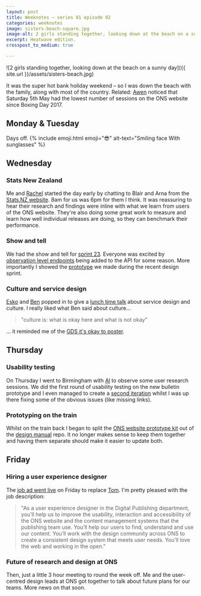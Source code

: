 ```yaml
---
layout: post
title: Weeknotes – series 01 episode 02
categories: weeknotes
image: sisters-beach-square.jpg
image-alt: 2 girls standing together, looking down at the beach on a sunny day
excerpt: Heatwave edition.
crosspost_to_medium: true

---
```


![2 girls standing together, looking down at the beach on a sunny day]({{ site.url }}/assets/sisters-beach.jpg)

<p class="lede">It was the super hot bank holiday weekend – so I was down the beach with the family, along with most of the country. Related: <a href="https://twitter.com/awen_j/status/994220526171312128">Awen</a> noticed that Saturday 5th May had the lowest number of sessions on the ONS website since Boxing Day 2017.</p>

## Monday & Tuesday

Days off. {% include emoji.html emoji="😎" alt-text="Smiling face With sunglasses" %}

## Wednesday

### Stats New Zealand

Me and [Rachel](https://twitter.com/rachelpricetag) started the day early by chatting to Blair and Arna from the [Stats.NZ website](https://www.stats.govt.nz/). 8am for us was 6pm for them I think. It was reassuring to hear their research and findings were inline with what we learn from users of the ONS website. They're also doing some great work to measure and learn how well individual releases are doing, so they can benchmark their performance.

### Show and tell

We had the show and tell for [sprint 23](https://onsdigital.github.io/dp-prototypes/#sprint-23). Everyone was excited by [observation level endpoints](https://twitter.com/robchamberspfc/status/992301199155085312) being added to the API for some reason. More importantly I showed the [prototype](https://onsdigital.github.io/dp-design-manual/sprint/23/bulletin/) we made during the recent design sprint.

### Culture and service design

[Esko](https://twitter.com/reinikainen) and [Ben](https://twitter.com/likeaword) popped in to give a [lunch time talk](https://twitter.com/mr_dudders/status/993832910435299330) about service design and culture. I really liked what Ben said about culture...

>"culture is: what is okay here and what is not okay"

… it reminded me of the [GDS it's okay to poster](https://gds.blog.gov.uk/2016/05/25/its-ok-to-say-whats-ok/).

## Thursday

### Usability testing

On Thursday I went to Birmingham with [Al](https://twitter.com/AldaviesAlison) to observe some user research sessions. We did the first round of usability testing on the new bulletin prototype and I even managed to create a [second iteration](https://onsdigital.github.io/dp-design-manual/sprint/24/bulletin/) whilst I was up there fixing some of the obvious issues (like missing links).

### Prototyping on the train

Whilst on the train back I began to split the [ONS website prototype kit](https://github.com/benjystanton/dp-prototype-kit) out of the [design manual](https://github.com/ONSdigital/dp-design-manual) repo. It no longer makes sense to keep them together and having them separate should make it easier to update both.

## Friday

### Hiring a user experience designer

The [job ad went live](https://www.civilservicejobs.service.gov.uk/csr/jobs.cgi?jcode=1581727) on Friday to replace [Tom](https://twitter.com/tomten2two). I'm pretty pleased with the job description:

> "As a user experience designer in the Digital Publishing department, you’ll help us to improve the usability, interaction and accessibility of the ONS website and the content management systems that the publishing team use. You’ll help our users to find, understand and use our content. You’ll work with the design community across ONS to create a consistent design system that meets user needs. You’ll love the web and working in the open."

### Future of research and design at ONS

Then, just a little 3 hour meeting to round the week off. Me and the user-centred design leads at ONS got together to talk about future plans for our teams. More news on that soon.
